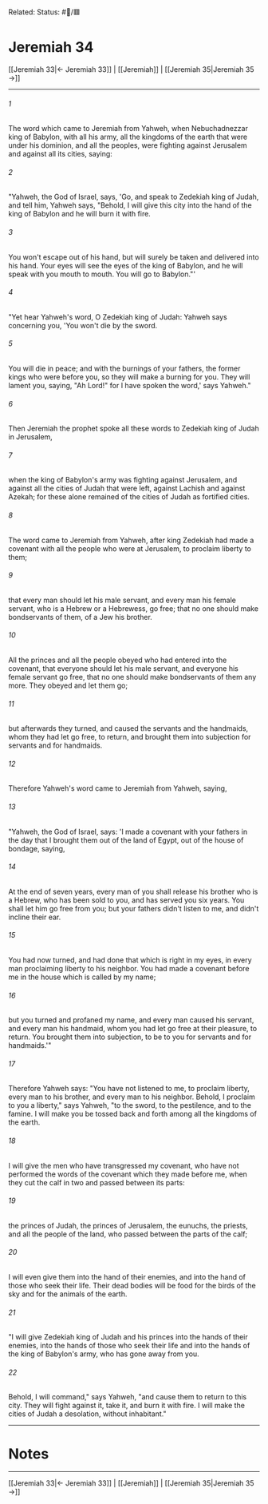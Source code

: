 Related:
Status: #📖/🟥
# Jeremiah 34

[[Jeremiah 33|← Jeremiah 33]] | [[Jeremiah]] | [[Jeremiah 35|Jeremiah 35 →]]
***



###### 1 
The word which came to Jeremiah from Yahweh, when Nebuchadnezzar king of Babylon, with all his army, all the kingdoms of the earth that were under his dominion, and all the peoples, were fighting against Jerusalem and against all its cities, saying: 

###### 2 
"Yahweh, the God of Israel, says, 'Go, and speak to Zedekiah king of Judah, and tell him, Yahweh says, "Behold, I will give this city into the hand of the king of Babylon and he will burn it with fire. 

###### 3 
You won't escape out of his hand, but will surely be taken and delivered into his hand. Your eyes will see the eyes of the king of Babylon, and he will speak with you mouth to mouth. You will go to Babylon."' 

###### 4 
"Yet hear Yahweh's word, O Zedekiah king of Judah: Yahweh says concerning you, 'You won't die by the sword. 

###### 5 
You will die in peace; and with the burnings of your fathers, the former kings who were before you, so they will make a burning for you. They will lament you, saying, "Ah Lord!" for I have spoken the word,' says Yahweh." 

###### 6 
Then Jeremiah the prophet spoke all these words to Zedekiah king of Judah in Jerusalem, 

###### 7 
when the king of Babylon's army was fighting against Jerusalem, and against all the cities of Judah that were left, against Lachish and against Azekah; for these alone remained of the cities of Judah as fortified cities. 

###### 8 
The word came to Jeremiah from Yahweh, after king Zedekiah had made a covenant with all the people who were at Jerusalem, to proclaim liberty to them; 

###### 9 
that every man should let his male servant, and every man his female servant, who is a Hebrew or a Hebrewess, go free; that no one should make bondservants of them, of a Jew his brother. 

###### 10 
All the princes and all the people obeyed who had entered into the covenant, that everyone should let his male servant, and everyone his female servant go free, that no one should make bondservants of them any more. They obeyed and let them go; 

###### 11 
but afterwards they turned, and caused the servants and the handmaids, whom they had let go free, to return, and brought them into subjection for servants and for handmaids. 

###### 12 
Therefore Yahweh's word came to Jeremiah from Yahweh, saying, 

###### 13 
"Yahweh, the God of Israel, says: 'I made a covenant with your fathers in the day that I brought them out of the land of Egypt, out of the house of bondage, saying, 

###### 14 
At the end of seven years, every man of you shall release his brother who is a Hebrew, who has been sold to you, and has served you six years. You shall let him go free from you; but your fathers didn't listen to me, and didn't incline their ear. 

###### 15 
You had now turned, and had done that which is right in my eyes, in every man proclaiming liberty to his neighbor. You had made a covenant before me in the house which is called by my name; 

###### 16 
but you turned and profaned my name, and every man caused his servant, and every man his handmaid, whom you had let go free at their pleasure, to return. You brought them into subjection, to be to you for servants and for handmaids.'" 

###### 17 
Therefore Yahweh says: "You have not listened to me, to proclaim liberty, every man to his brother, and every man to his neighbor. Behold, I proclaim to you a liberty," says Yahweh, "to the sword, to the pestilence, and to the famine. I will make you be tossed back and forth among all the kingdoms of the earth. 

###### 18 
I will give the men who have transgressed my covenant, who have not performed the words of the covenant which they made before me, when they cut the calf in two and passed between its parts: 

###### 19 
the princes of Judah, the princes of Jerusalem, the eunuchs, the priests, and all the people of the land, who passed between the parts of the calf; 

###### 20 
I will even give them into the hand of their enemies, and into the hand of those who seek their life. Their dead bodies will be food for the birds of the sky and for the animals of the earth. 

###### 21 
"I will give Zedekiah king of Judah and his princes into the hands of their enemies, into the hands of those who seek their life and into the hands of the king of Babylon's army, who has gone away from you. 

###### 22 
Behold, I will command," says Yahweh, "and cause them to return to this city. They will fight against it, take it, and burn it with fire. I will make the cities of Judah a desolation, without inhabitant."

---
# Notes


***
[[Jeremiah 33|← Jeremiah 33]] | [[Jeremiah]] | [[Jeremiah 35|Jeremiah 35 →]]
